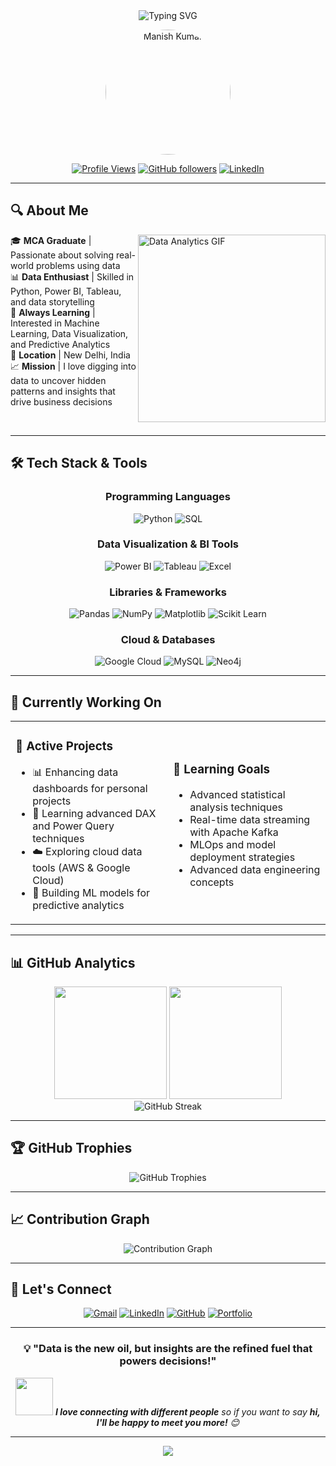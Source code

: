 <div align="center">
  <img src="https://readme-typing-svg.herokuapp.com?font=Fira+Code&size=30&pause=1000&color=36BCF7&center=true&vCenter=true&width=600&lines=Hi+%F0%9F%91%8B%2C+I'm+Manish+Kumar;Aspiring+Data+Analyst;Python+%E2%80%A2+Power+BI+%E2%80%A2+Tableau" alt="Typing SVG" />
</div>

<p align="center">
  <img src="https://github.com/m1010nish.png" alt="Manish Kumar" width="200" style="border-radius: 50%;"/>
</p>

<div align="center">
  
[![Profile Views](https://komarev.com/ghpvc/?username=m1010nish&color=brightgreen&style=flat-square)](https://github.com/m1010nish)
[![GitHub followers](https://img.shields.io/github/followers/m1010nish?label=Follow&style=social)](https://github.com/m1010nish)
[![LinkedIn](https://img.shields.io/badge/-Connect-blue?style=flat-square&logo=Linkedin&logoColor=white&link=https://www.linkedin.com/in/m1010nish)](https://www.linkedin.com/in/m1010nish)

</div>

---

## 🔍 About Me

<img align="right" alt="Data Analytics GIF" src="https://media.giphy.com/media/3oKIPEqDGUULpEU0aQ/giphy.gif" width="300"/>

🎓 **MCA Graduate** | Passionate about solving real-world problems using data  
📊 **Data Enthusiast** | Skilled in Python, Power BI, Tableau, and data storytelling  
🧠 **Always Learning** | Interested in Machine Learning, Data Visualization, and Predictive Analytics  
📍 **Location** | New Delhi, India  
📈 **Mission** | I love digging into data to uncover hidden patterns and insights that drive business decisions

<br clear="right"/>

---

## 🛠️ Tech Stack & Tools

<div align="center">

### Programming Languages
![Python](https://img.shields.io/badge/Python-3776AB?style=for-the-badge&logo=python&logoColor=white)
![SQL](https://img.shields.io/badge/SQL-4479A1?style=for-the-badge&logo=mysql&logoColor=white)

### Data Visualization & BI Tools
![Power BI](https://img.shields.io/badge/Power%20BI-F2C811?style=for-the-badge&logo=powerbi&logoColor=black)
![Tableau](https://img.shields.io/badge/Tableau-E97627?style=for-the-badge&logo=tableau&logoColor=white)
![Excel](https://img.shields.io/badge/Microsoft%20Excel-217346?style=for-the-badge&logo=microsoft-excel&logoColor=white)

### Libraries & Frameworks
![Pandas](https://img.shields.io/badge/Pandas-150458?style=for-the-badge&logo=pandas&logoColor=white)
![NumPy](https://img.shields.io/badge/NumPy-013243?style=for-the-badge&logo=numpy&logoColor=white)
![Matplotlib](https://img.shields.io/badge/Matplotlib-11557c?style=for-the-badge&logo=matplotlib&logoColor=white)
![Scikit Learn](https://img.shields.io/badge/Scikit--Learn-F7931E?style=for-the-badge&logo=scikit-learn&logoColor=white)

### Cloud & Databases
![Google Cloud](https://img.shields.io/badge/Google%20Cloud-4285F4?style=for-the-badge&logo=google-cloud&logoColor=white)
![MySQL](https://img.shields.io/badge/MySQL-4479A1?style=for-the-badge&logo=mysql&logoColor=white)
![Neo4j](https://img.shields.io/badge/Neo4j-008CC1?style=for-the-badge&logo=neo4j&logoColor=white)

</div>

---

## 💼 Currently Working On

<table align="center">
<tr>
<td width="50%">

### 🚀 Active Projects
- 📊 Enhancing data dashboards for personal projects
- 🔧 Learning advanced DAX and Power Query techniques  
- ☁️ Exploring cloud data tools (AWS & Google Cloud)
- 🤖 Building ML models for predictive analytics

</td>
<td width="50%">

### 🎯 Learning Goals
- Advanced statistical analysis techniques
- Real-time data streaming with Apache Kafka
- MLOps and model deployment strategies
- Advanced data engineering concepts

</td>
</tr>
</table>

---

## 📊 GitHub Analytics

<div align="center">
  <img height="180em" src="https://github-readme-stats.vercel.app/api?username=m1010nish&show_icons=true&theme=tokyonight&include_all_commits=true&count_private=true"/>
  <img height="180em" src="https://github-readme-stats.vercel.app/api/top-langs/?username=m1010nish&layout=compact&langs_count=8&theme=tokyonight"/>
</div>

<div align="center">
  <img src="https://github-readme-streak-stats.herokuapp.com/?user=m1010nish&theme=tokyonight" alt="GitHub Streak"/>
</div>

---

## 🏆 GitHub Trophies

<div align="center">
  <img src="https://github-profile-trophy.vercel.app/?username=m1010nish&theme=onestar&no-frame=true&column=7" alt="GitHub Trophies"/>
</div>

---

## 📈 Contribution Graph

<div align="center">
  <img src="https://github-readme-activity-graph.vercel.app/graph?username=m1010nish&theme=tokyo-night&bg_color=1a1b27&color=38bdae&line=70a5fd&point=bf91f3&area=true&hide_border=true" alt="Contribution Graph"/>
</div>

---

## 🤝 Let's Connect

<div align="center">
  
[![Gmail](https://img.shields.io/badge/Gmail-D14836?style=for-the-badge&logo=gmail&logoColor=white)](mailto:manishsinghjnv11@gmail.com)
[![LinkedIn](https://img.shields.io/badge/LinkedIn-0077B5?style=for-the-badge&logo=linkedin&logoColor=white)](https://www.linkedin.com/in/m1010nish)
[![GitHub](https://img.shields.io/badge/GitHub-100000?style=for-the-badge&logo=github&logoColor=white)](https://github.com/m1010nish)
[![Portfolio](https://img.shields.io/badge/Portfolio-FF5722?style=for-the-badge&logo=firefox&logoColor=white)](#)

</div>

---

<div align="center">
  
### 💡 "Data is the new oil, but insights are the refined fuel that powers decisions!"

<img src="https://media.giphy.com/media/LnQjpWaON8nhr21vNW/giphy.gif" width="60"> <em><b>I love connecting with different people</b> so if you want to say <b>hi, I'll be happy to meet you more!</b> 😊</em>

</div>

---

<div align="center">
  <img src="https://capsule-render.vercel.app/api?type=waving&color=gradient&height=100&section=footer"/>
</div>
